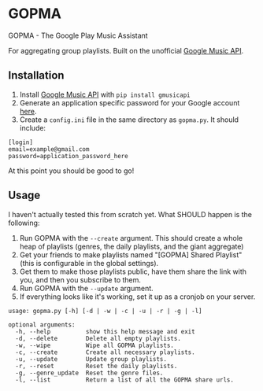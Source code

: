 # GOPMA

GOPMA - The Google Play Music Assistant

For aggregating group playlists. Built on the unofficial [Google Music API](https://github.com/simon-weber/gmusicapi).


## Installation

1. Install [Google Music API](https://github.com/simon-weber/gmusicapi) with ``` pip install gmusicapi ```
2. Generate an application specific password for your Google account [here](https://security.google.com/settings/security/apppasswords).
3. Create a ```config.ini``` file in the same directory as ```gopma.py```. It should include:
```
[login]
email=example@gmail.com
password=application_password_here
```
At this point you should be good to go!

## Usage
I haven't actually tested this from scratch yet. What SHOULD happen is the following:

1. Run GOPMA with the ```--create``` argument. This should create a whole heap of playlists (genres, the daily playlists, and the giant aggregate)
2. Get your friends to make playlists named "[GOPMA] Shared Playlist" (this is configurable in the global settings). 
3. Get them to make those playlists public, have them share the link with you, and then you subscribe to them.
4. Run GOPMA with the ```--update``` argument.
5. If everything looks like it's working, set it up as a cronjob on your server.

```
usage: gopma.py [-h] [-d | -w | -c | -u | -r | -g | -l]

optional arguments:
  -h, --help          show this help message and exit
  -d, --delete        Delete all empty playlists.
  -w, --wipe          Wipe all GOPMA playlists.
  -c, --create        Create all necessary playlists.
  -u, --update        Update group playlists.
  -r, --reset         Reset the daily playlists.
  -g, --genre_update  Reset the genre files.
  -l, --list          Return a list of all the GOPMA share urls.
```
